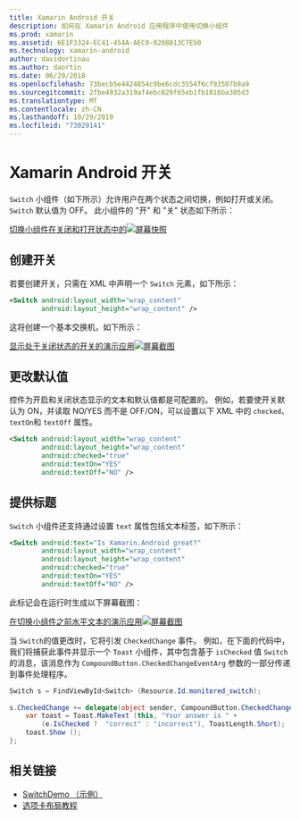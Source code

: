 ```yaml
---
title: Xamarin Android 开关
description: 如何在 Xamarin Android 应用程序中使用切换小组件
ms.prod: xamarin
ms.assetid: 6E1F3324-EC41-454A-AEC0-0208813C7E50
ms.technology: xamarin-android
author: davidortinau
ms.author: daortin
ms.date: 06/29/2018
ms.openlocfilehash: 73becb5e4424854c9be6cdc3554f6cf93507b9a9
ms.sourcegitcommit: 2fbe4932a319af4ebc829f65eb1fb1816ba305d3
ms.translationtype: MT
ms.contentlocale: zh-CN
ms.lasthandoff: 10/29/2019
ms.locfileid: "73029141"
---
```

# <a name="xamarinandroid-switch"></a>Xamarin Android 开关

`Switch` 小组件（如下所示）允许用户在两个状态之间切换，例如打开或关闭。 `Switch` 默认值为 OFF。 此小组件的 "开" 和 "关" 状态如下所示：

[切换小组件在关闭和打开状态中的![屏幕快照](switch-images/16-switch-onoff.png)](switch-images/16-switch-onoff.png#lightbox)

## <a name="creating-a-switch"></a>创建开关

若要创建开关，只需在 XML 中声明一个 `Switch` 元素，如下所示：

```xml
<Switch android:layout_width="wrap_content"
        android:layout_height="wrap_content" />
```

这将创建一个基本交换机，如下所示：

[显示处于关闭状态的开关的演示应用![屏幕截图](switch-images/07-switch.png)](switch-images/07-switch.png#lightbox)

## <a name="changing-default-values"></a>更改默认值

控件为开启和关闭状态显示的文本和默认值都是可配置的。 例如，若要使开关默认为 ON，并读取 NO/YES 而不是 OFF/ON，可以设置以下 XML 中的 `checked`、`textOn`和 `textOff` 属性。

```xml
<Switch android:layout_width="wrap_content"
        android:layout_height="wrap_content"
        android:checked="true"
        android:textOn="YES"
        android:textOff="NO" />
```

## <a name="providing-a-title"></a>提供标题

`Switch` 小组件还支持通过设置 `text` 属性包括文本标签，如下所示：

```xml
<Switch android:text="Is Xamarin.Android great?"
        android:layout_width="wrap_content"
        android:layout_height="wrap_content"
        android:checked="true"
        android:textOn="YES"
        android:textOff="NO" />
```

此标记会在运行时生成以下屏幕截图：

[在切换小组件之前水平文本的演示应用![屏幕截图](switch-images/08-switch.png)](switch-images/08-switch.png#lightbox)

当 `Switch`的值更改时，它将引发 `CheckedChange` 事件。
例如，在下面的代码中，我们将捕获此事件并显示一个 `Toast` 小组件，其中包含基于 `isChecked` 值 `Switch`的消息，该消息作为 `CompoundButton.CheckedChangeEventArg` 参数的一部分传递到事件处理程序。

```csharp
Switch s = FindViewById<Switch> (Resource.Id.monitored_switch);
           
s.CheckedChange += delegate(object sender, CompoundButton.CheckedChangeEventArgs e) {
    var toast = Toast.MakeText (this, "Your answer is " +
        (e.IsChecked ?  "correct" : "incorrect"), ToastLength.Short);
    toast.Show ();
};
```

## <a name="related-links"></a>相关链接

- [SwitchDemo （示例）](https://docs.microsoft.com/samples/xamarin/monodroid-samples/switchdemo)
- [选项卡布局教程](~/android/user-interface/layouts/tab-layout/index.md)
